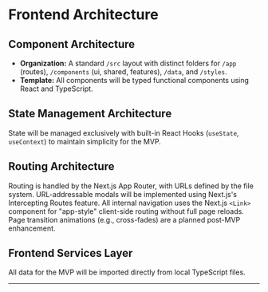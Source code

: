 # Frontend Architecture

## Component Architecture

- **Organization:** A standard `/src` layout with distinct folders for `/app` (routes), `/components` (ui, shared, features), `/data`, and `/styles`.
- **Template:** All components will be typed functional components using React and TypeScript.

## State Management Architecture

State will be managed exclusively with built-in React Hooks (`useState`, `useContext`) to maintain simplicity for the MVP.

## Routing Architecture

Routing is handled by the Next.js App Router, with URLs defined by the file system. URL-addressable modals will be implemented using Next.js's Intercepting Routes feature. All internal navigation uses the Next.js `<Link>` component for "app-style" client-side routing without full page reloads. Page transition animations (e.g., cross-fades) are a planned post-MVP enhancement.

## Frontend Services Layer

All data for the MVP will be imported directly from local TypeScript files.

---
